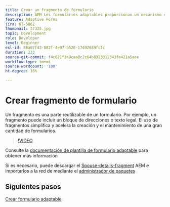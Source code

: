```yaml
---
title: Crear un fragmento de formulario
description: AEM Los formularios adaptables proporcionan un mecanismo cómodo para crear segmentos de formulario como un panel o un grupo de campos solo una vez y reutilizarlos.
feature: Adaptive Forms
jira: KT-5862
thumbnail: 37325.jpg
topic: Development
role: Developer
level: Beginner
exl-id: 86a67f43-882f-4e97-b528-17492689fcfc
duration: 233
source-git-commit: f4c621f3a9caa8c2c64b8323312343fe421a5aee
workflow-type: tm+mt
source-wordcount: '100'
ht-degree: 16%

---
```


# Crear fragmento de formulario

Un fragmento es una parte reutilizable de un formulario. Por ejemplo, un fragmento puede incluir un bloque de direcciones o texto legal. El uso de fragmentos simplifica y acelera la creación y el mantenimiento de una gran cantidad de formularios.


>[!VIDEO](https://video.tv.adobe.com/v/37325?quality=12&learn=on)



Consulte la [documentación de plantilla de formulario adaptable](https://experienceleague.adobe.com/docs/experience-manager-65/forms/adaptive-forms-basic-authoring/adaptive-form-fragments.html?lang=es) para obtener más información

Si es necesario, puede descargar el [Spouse-details-fragment](assets/spouse-details-fragment.zip) AEM e importarlos a la red de mediante el [administrador de paquetes](http://localhost:4502/crx/packmgr/index.jsp)

## Siguientes pasos

[Crear formulario adaptable](./create-adaptive-form.md)
